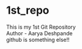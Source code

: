 # 1st_repo
This is my 1st Git Repository
<br>
Author - Aarya Deshpande
<br>
github is something else!!
